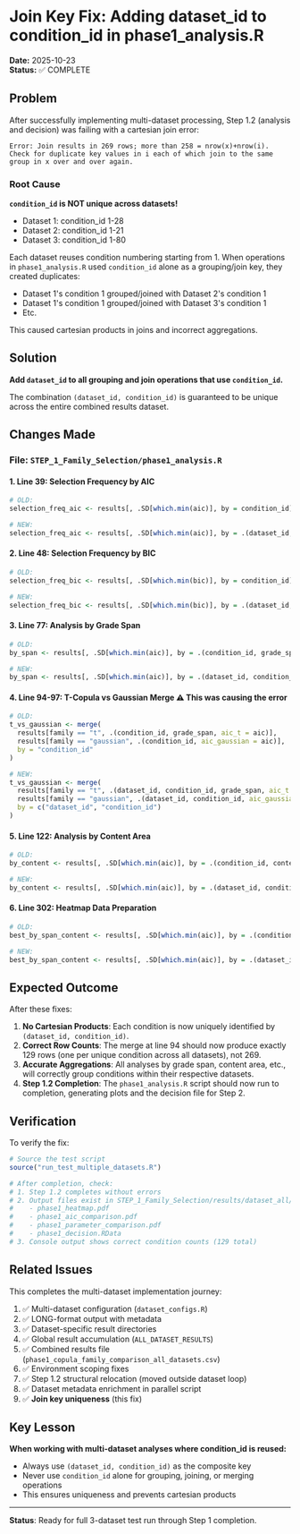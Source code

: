 # Join Key Fix: Adding dataset_id to condition_id in phase1_analysis.R

**Date:** 2025-10-23  
**Status:** ✅ COMPLETE

## Problem

After successfully implementing multi-dataset processing, Step 1.2 (analysis and decision) was failing with a cartesian join error:

```
Error: Join results in 269 rows; more than 258 = nrow(x)+nrow(i). Check for duplicate key values in i each of which join to the same group in x over and over again.
```

### Root Cause

**`condition_id` is NOT unique across datasets!**

- Dataset 1: condition_id 1-28
- Dataset 2: condition_id 1-21  
- Dataset 3: condition_id 1-80

Each dataset reuses condition numbering starting from 1. When operations in `phase1_analysis.R` used `condition_id` alone as a grouping/join key, they created duplicates:

- Dataset 1's condition 1 grouped/joined with Dataset 2's condition 1
- Dataset 1's condition 1 grouped/joined with Dataset 3's condition 1
- Etc.

This caused cartesian products in joins and incorrect aggregations.

## Solution

**Add `dataset_id` to all grouping and join operations that use `condition_id`.**

The combination `(dataset_id, condition_id)` is guaranteed to be unique across the entire combined results dataset.

## Changes Made

### File: `STEP_1_Family_Selection/phase1_analysis.R`

#### 1. Line 39: Selection Frequency by AIC
```r
# OLD:
selection_freq_aic <- results[, .SD[which.min(aic)], by = condition_id][, .N, by = family]

# NEW:
selection_freq_aic <- results[, .SD[which.min(aic)], by = .(dataset_id, condition_id)][, .N, by = family]
```

#### 2. Line 48: Selection Frequency by BIC
```r
# OLD:
selection_freq_bic <- results[, .SD[which.min(bic)], by = condition_id][, .N, by = family]

# NEW:
selection_freq_bic <- results[, .SD[which.min(bic)], by = .(dataset_id, condition_id)][, .N, by = family]
```

#### 3. Line 77: Analysis by Grade Span
```r
# OLD:
by_span <- results[, .SD[which.min(aic)], by = .(condition_id, grade_span)][

# NEW:
by_span <- results[, .SD[which.min(aic)], by = .(dataset_id, condition_id, grade_span)][
```

#### 4. Line 94-97: T-Copula vs Gaussian Merge ⚠️ **This was causing the error**
```r
# OLD:
t_vs_gaussian <- merge(
  results[family == "t", .(condition_id, grade_span, aic_t = aic)],
  results[family == "gaussian", .(condition_id, aic_gaussian = aic)],
  by = "condition_id"
)

# NEW:
t_vs_gaussian <- merge(
  results[family == "t", .(dataset_id, condition_id, grade_span, aic_t = aic)],
  results[family == "gaussian", .(dataset_id, condition_id, aic_gaussian = aic)],
  by = c("dataset_id", "condition_id")
)
```

#### 5. Line 122: Analysis by Content Area
```r
# OLD:
by_content <- results[, .SD[which.min(aic)], by = .(condition_id, content_area)][

# NEW:
by_content <- results[, .SD[which.min(aic)], by = .(dataset_id, condition_id, content_area)][
```

#### 6. Line 302: Heatmap Data Preparation
```r
# OLD:
best_by_span_content <- results[, .SD[which.min(aic)], by = .(condition_id, grade_span, content_area)][

# NEW:
best_by_span_content <- results[, .SD[which.min(aic)], by = .(dataset_id, condition_id, grade_span, content_area)][
```

## Expected Outcome

After these fixes:

1. **No Cartesian Products**: Each condition is now uniquely identified by `(dataset_id, condition_id)`.
2. **Correct Row Counts**: The merge at line 94 should now produce exactly 129 rows (one per unique condition across all datasets), not 269.
3. **Accurate Aggregations**: All analyses by grade span, content area, etc., will correctly group conditions within their respective datasets.
4. **Step 1.2 Completion**: The `phase1_analysis.R` script should now run to completion, generating plots and the decision file for Step 2.

## Verification

To verify the fix:

```r
# Source the test script
source("run_test_multiple_datasets.R")

# After completion, check:
# 1. Step 1.2 completes without errors
# 2. Output files exist in STEP_1_Family_Selection/results/dataset_all/:
#    - phase1_heatmap.pdf
#    - phase1_aic_comparison.pdf
#    - phase1_parameter_comparison.pdf
#    - phase1_decision.RData
# 3. Console output shows correct condition counts (129 total)
```

## Related Issues

This completes the multi-dataset implementation journey:

1. ✅ Multi-dataset configuration (`dataset_configs.R`)
2. ✅ LONG-format output with metadata
3. ✅ Dataset-specific result directories
4. ✅ Global result accumulation (`ALL_DATASET_RESULTS`)
5. ✅ Combined results file (`phase1_copula_family_comparison_all_datasets.csv`)
6. ✅ Environment scoping fixes
7. ✅ Step 1.2 structural relocation (moved outside dataset loop)
8. ✅ Dataset metadata enrichment in parallel script
9. ✅ **Join key uniqueness** (this fix)

## Key Lesson

**When working with multi-dataset analyses where condition_id is reused:**
- Always use `(dataset_id, condition_id)` as the composite key
- Never use `condition_id` alone for grouping, joining, or merging operations
- This ensures uniqueness and prevents cartesian products

---

**Status**: Ready for full 3-dataset test run through Step 1 completion.

